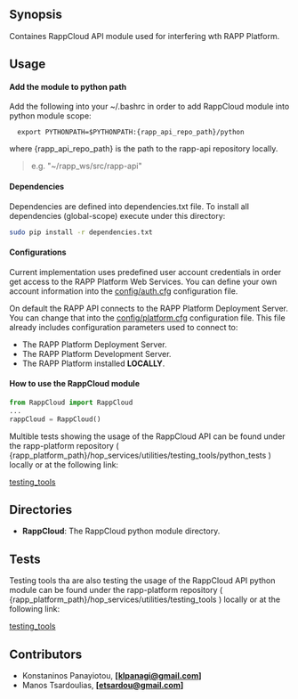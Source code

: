 ## Synopsis

Containes RappCloud API module used for interfering wth RAPP Platform.

## Usage

#### Add the module to python path

Add the following into your ~/.bashrc in order to add RappCloud module into python module scope:

```
  export PYTHONPATH=$PYTHONPATH:{rapp_api_repo_path}/python
```

where {rapp_api_repo_path} is the path to the rapp-api repository locally.

>  e.g. "~/rapp_ws/src/rapp-api"

#### Dependencies

Dependencies are defined into dependencies.txt file.
To install all dependencies (global-scope) execute under this directory:

```bash
sudo pip install -r dependencies.txt
```

####  Configurations
Current implementation uses predefined user account credentials in order get access to
the RAPP Platform Web Services.
You can define your own account information into the [config/auth.cfg](https://github.com/rapp-project/rapp-api/blob/python/python/RappCloud/config/auth.cfg) configuration file.

On default the RAPP API connects to the RAPP Platform Deployment Server. You can change that into the [config/platform.cfg](https://github.com/rapp-project/rapp-api/blob/python/python/RappCloud/config/platform.cfg)
configuration file. This file already includes configuration parameters used to connect to:

- The RAPP Platform Deployment Server.
- The RAPP Platform Development Server.
- The RAPP Platform installed **LOCALLY**.


#### How to use the RappCloud module

```python
from RappCloud import RappCloud
...
rappCloud = RappCloud()
```

Multible tests showing the usage of the RappCloud API can be found under the rapp-platform repository
( {rapp_platform_path}/hop_services/utilities/testing_tools/python_tests ) locally or at the following link:

 [testing_tools](https://github.com/rapp-project/rapp-platform/tree/master/hop_services/utilities/testing_tools/python_tests)


## Directories

- **RappCloud**: The RappCloud python module directory.


## Tests

Testing tools tha are also testing the usage of the RappCloud API python module can be found
under the rapp-platform repository ( {rapp_platform_path}/hop_services/utilities/testing_tools ) locally
or at the following link:

 [testing_tools](https://github.com/rapp-project/rapp-platform/tree/master/hop_services/utilities/testing_tools)


## Contributors

- Konstaninos Panayiotou, **[klpanagi@gmail.com]**
- Manos Tsardoulias, **[etsardou@gmail.com]**

